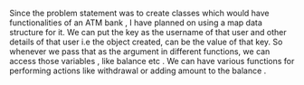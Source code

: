 Since the problem statement was to create classes which would have functionalities of an ATM bank , I have planned on using a map data structure for it. 
We can put the key as the username of that user and other details of that user i.e the object created,  can be the value of that key.
So whenever we pass that as the argument in different functions,  we can access those variables , like balance etc . 
We can have various functions for performing actions like withdrawal or adding amount to the balance .


